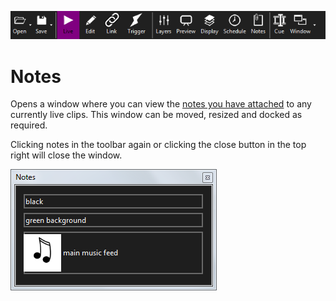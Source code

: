 ![](../../images/toolbar.png)
# Notes

Opens a window where you can view the [notes you have attached](../clipSettings/notes.md) to any currently live clips. This window can be moved, resized and docked as required. 

Clicking notes in the toolbar again or clicking the close button in the top right will close the window.

![](../../images/notes-viewer.png)


